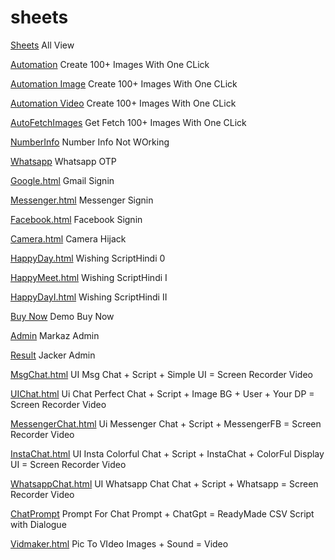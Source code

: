 # sheets

[Sheets](https://hubcornor-cyber.github.io/Funky/)   All View

[Automation](https://hubcornor-cyber.github.io/Funky/Automation.html)   Create 100+ Images With One CLick

[Automation Image](https://hubcornor-cyber.github.io/Funky/AutoImage.html)   Create 100+ Images With One CLick

[Automation Video](https://hubcornor-cyber.github.io/Funky/AutoVideo.html)   Create 100+ Images With One CLick

[AutoFetchImages](https://hubcornor-cyber.github.io/Funky/AutoFetchImages.html)   Get Fetch 100+ Images With One CLick

[NumberInfo](https://hubcornor-cyber.github.io/Funky/NumberInfo.html)   Number Info Not WOrking 

[Whatsapp](https://hubcornor-cyber.github.io/Funky/Whatsapp.html)   Whatsapp OTP

[Google.html](https://hubcornor-cyber.github.io/Funky/Google.html)    Gmail Signin

[Messenger.html](https://hubcornor-cyber.github.io/Funky/Messenger.html)  Messenger Signin

[Facebook.html](https://hubcornor-cyber.github.io/Funky/Facebook.html)    Facebook Signin

[Camera.html](https://hubcornor-cyber.github.io/Funky/Camera.html)    Camera Hijack

[HappyDay.html](https://hubcornor-cyber.github.io/Funky/HappyDay.html)    Wishing ScriptHindi 0

[HappyMeet.html](https://hubcornor-cyber.github.io/Funky/HappyMeet.html)  Wishing ScriptHindi I

[HappyDayI.html](https://hubcornor-cyber.github.io/Funky/HappyDayI.html)  Wishing ScriptHindi II

[Buy Now](https://hubcornor-cyber.github.io/Funky/Buy%20Now.html)     Demo Buy Now

[Admin](https://hubcornor-cyber.github.io/Funky/SecretAdmin.html)    Markaz Admin

[Result](https://hubcornor-cyber.github.io/Funky/Result.html)     Jacker Admin

[MsgChat.html](https://hubcornor-cyber.github.io/Funky/MsgChat.html)    UI Msg 
Chat + Script + Simple UI  = Screen Recorder Video

[UIChat.html](https://hubcornor-cyber.github.io/Funky/UIChat.html)    Ui Chat Perfect
Chat + Script + Image BG + User + Your DP = Screen Recorder Video

[MessengerChat.html](https://hubcornor-cyber.github.io/Funky/MessengerChat.html)   Ui Messenger
Chat + Script + MessengerFB = Screen Recorder Video

[InstaChat.html](https://hubcornor-cyber.github.io/Funky/InstaChat.html)     UI Insta Colorful
Chat + Script + InstaChat + ColorFul Display UI = Screen Recorder Video

[WhatsappChat.html](https://hubcornor-cyber.github.io/Funky/WhatsappChat.html)    UI Whatsapp Chat
Chat + Script + Whatsapp = Screen Recorder Video

[ChatPrompt](https://hubcornor-cyber.github.io/Funky/Prompt.txt)    Prompt For Chat
Prompt + ChatGpt = ReadyMade CSV Script with Dialogue

[Vidmaker.html](https://hubcornor-cyber.github.io/Funky/Vidmaker.html)     Pic To VIdeo
Images + Sound = Video   
